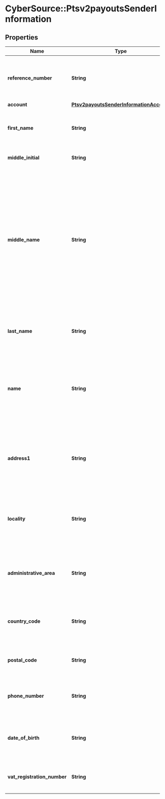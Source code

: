 # CyberSource::Ptsv2payoutsSenderInformation

## Properties
Name | Type | Description | Notes
------------ | ------------- | ------------- | -------------
**reference_number** | **String** | Reference number generated by you that uniquely identifies the sender. | [optional] 
**account** | [**Ptsv2payoutsSenderInformationAccount**](Ptsv2payoutsSenderInformationAccount.md) |  | [optional] 
**first_name** | **String** | First name of sender (Optional). * CTV (14) * Paymentech (30)  | [optional] 
**middle_initial** | **String** | Recipient middle initial (Optional).  | [optional] 
**middle_name** | **String** | Sender’s middle name. This field is a _passthrough_, which means that CyberSource does not verify the value or modify it in any way before sending it to the processor. If the field is not required for the transaction, CyberSource does not forward it to the processor.  | [optional] 
**last_name** | **String** | Recipient last name (Optional). * CTV (14) * Paymentech (30)  | [optional] 
**name** | **String** | Name of sender.  **Funds Disbursement**  This value is the name of the originator sending the funds disbursement. * CTV, Paymentech (30)  | [optional] 
**address1** | **String** | Street address of sender.  **Funds Disbursement**  This value is the address of the originator sending the funds disbursement.  | [optional] 
**locality** | **String** | City of sender.  **Funds Disbursement**  This value is the city of the originator sending the funds disbursement.  | [optional] 
**administrative_area** | **String** | Sender’s state. Use the [State, Province, and Territory Codes for the United States and Canada](https://developer.cybersource.com/library/documentation/sbc/quickref/states_and_provinces.pdf).  | [optional] 
**country_code** | **String** | Country of sender. Use the [ISO Standard Country Codes](https://developer.cybersource.com/library/documentation/sbc/quickref/countries_alpha_list.pdf). * CTV (3)  | [optional] 
**postal_code** | **String** | Sender’s postal code. Required only for FDCCompass. | [optional] 
**phone_number** | **String** | Sender’s phone number. Required only for FDCCompass. | [optional] 
**date_of_birth** | **String** | Sender’s date of birth in YYYYMMDD format. Required only for FDCCompass. | [optional] 
**vat_registration_number** | **String** | Customer&#39;s government-assigned tax identification number.  | [optional] 


